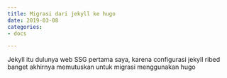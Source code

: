 ```yaml
---
title: Migrasi dari jekyll ke hugo
date: 2019-03-08
categories:
- docs

---
```

Jekyll itu dulunya web SSG pertama saya, karena configurasi jekyll ribed banget akhirnya memutuskan untuk migrasi menggunakan hugo